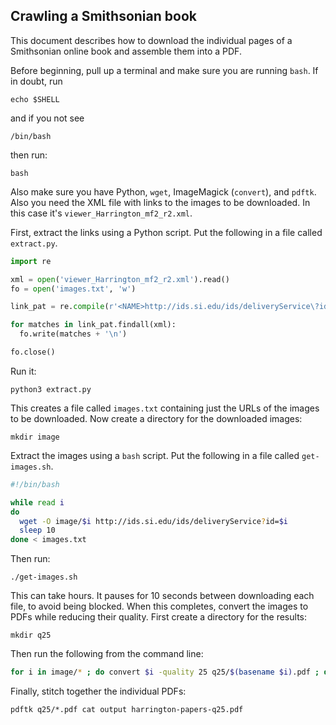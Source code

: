 Crawling a Smithsonian book
---------------------------

This document describes how to download the individual pages of a Smithsonian online book and assemble them into a PDF.

Before beginning, pull up a terminal and make sure you are running `bash`.  If in doubt, run

```
echo $SHELL
```

and if you not see

```
/bin/bash
```

then run:

```
bash
```

Also make sure you have Python, `wget`, ImageMagick (`convert`), and `pdftk`.  Also you need the XML file with links to the images to be downloaded.  In this case it's `viewer_Harrington_mf2_r2.xml`.

First, extract the links using a Python script.  Put the following in a file called `extract.py`.

```python
import re

xml = open('viewer_Harrington_mf2_r2.xml').read()
fo = open('images.txt', 'w')

link_pat = re.compile(r'<NAME>http://ids.si.edu/ids/deliveryService\?id=(.+?)</NAME>')

for matches in link_pat.findall(xml):
  fo.write(matches + '\n')

fo.close()
```

Run it:

```
python3 extract.py
```

This creates a file called `images.txt` containing just the URLs of the images to be downloaded.  Now create a directory for the downloaded images:

```
mkdir image
```

Extract the images using a `bash` script.  Put the following in a file called `get-images.sh`.

```bash
#!/bin/bash

while read i
do
  wget -O image/$i http://ids.si.edu/ids/deliveryService?id=$i
  sleep 10
done < images.txt
```

Then run:

```
./get-images.sh
```

This can take hours.  It pauses for 10 seconds between downloading each file, to avoid being blocked.  When this completes, convert the images to PDFs while reducing their quality.  First create a directory for the results:

```
mkdir q25
```

Then run the following from the command line:

```bash
for i in image/* ; do convert $i -quality 25 q25/$(basename $i).pdf ; done
```

Finally, stitch together the individual PDFs:

```
pdftk q25/*.pdf cat output harrington-papers-q25.pdf
```

